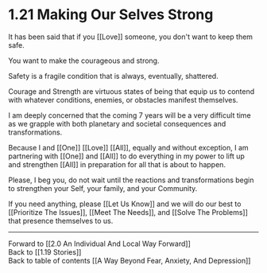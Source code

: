 # 1.21 Making Our Selves Strong

It has been said that if you [[Love]] someone, you don't want to keep them safe. 

You want to make the courageous and strong. 

Safety is a fragile condition that is always, eventually, shattered. 

Courage and Strength are virtuous states of being that equip us to contend with whatever conditions, enemies, or obstacles manifest themselves. 

I am deeply concerned that the coming 7 years will be a very difficult time as we grapple with both planetary and societal consequences and transformations. 

Because I and [[One]] [[Love]] [[All]], equally and without exception, I am partnering with [[One]] and [[All]] to do everything in my power to lift up and strengthen [[All]] in preparation for all that is about to happen. 

Please, I beg you, do not wait until the reactions and transformations begin to strengthen your Self, your family, and your Community. 

If you need anything, please [[Let Us Know]] and we will do our best to [[Prioritize The Issues]], [[Meet The Needs]], and [[Solve The Problems]] that presence themselves to us. 

___

Forward to [[2.0 An Individual And Local Way Forward]]      
Back to [[1.19 Stories]]      
Back to table of contents [[A Way Beyond Fear, Anxiety, And Depression]]    
